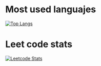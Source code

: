 # Most used languajes
[![Top Langs](https://github-readme-stats.vercel.app/api/top-langs/?username=afontan&count_private=true&langs_count=5&show_icons=true&theme=radical)](https://github.com/anuraghazra/github-readme-stats)

# Leet code stats
[![Leetcode Stats](https://leetcard.jacoblin.cool/afontan)](https://leetcode.com/afontan)
